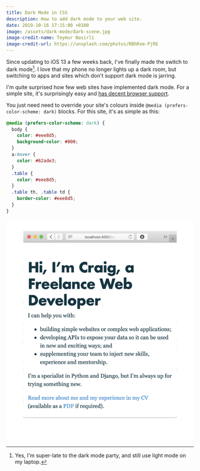 ```yaml
---
title: Dark Mode in CSS
description: How to add dark mode to your web site.
date: 2019-10-16 17:15:00 +0100
image: /assets/dark-mode/dark-scene.jpg
image-credit-name: Teymur Nasirli
image-credit-url: https://unsplash.com/photos/RBhRxm-PjRE
---
```


Since updating to iOS 13 a few weeks back, I've finally made the switch to dark mode[^late-to-the-party]. I love that my phone no longer lights up a dark room, but switching to apps and sites which don't support dark mode is jarring.

I'm quite surprised how few web sites have implemented dark mode. For a simple site, it's surprisingly easy and [has decent browser support](https://caniuse.com/#search=prefers-color-scheme).

You just need need to override your site's colours inside `@media (prefers-color-scheme: dark)` blocks. For this site, it's as simple as this:

```css
@media (prefers-color-scheme: dark) {
  body {
    color: #eee8d5;
    background-color: #000;
  }
  a:hover {
    color: #62ade3;
  }
  .table {
    color: #eee8d5;
  }
  .table th, .table td {
    border-color: #eee8d5;
  }
}
```

![Animation switching between light and dark modes](/assets/dark-mode/dark-mode.gif)

[^late-to-the-party]: Yes, I'm super-late to the dark mode party, and still use light mode on my laptop.
